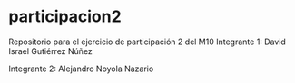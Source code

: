 # participacion2
Repositorio para el ejercicio de participación 2 del M10
Integrante 1: David Israel Gutiérrez Núñez

Integrante 2: Alejandro Noyola Nazario
